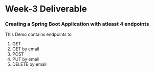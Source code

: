 # Week-3 Deliverable

### Creating a Spring Boot Application with atleast 4 endpoints

This Demo contains endpoints to
1. GET
2. GET by email
3. POST
4. PUT by email
5. DELETE by email
